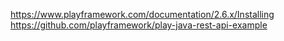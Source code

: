 https://www.playframework.com/documentation/2.6.x/Installing
https://github.com/playframework/play-java-rest-api-example
